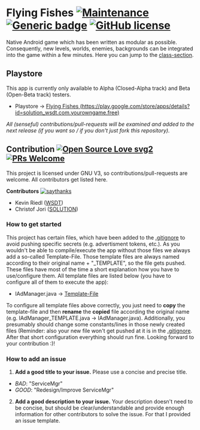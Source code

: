# Flying Fishes [![Maintenance](https://img.shields.io/badge/Maintained%3F-yes-green.svg)](https://GitHub.com/wsdt/Flying_Fishes/graphs/commit-activity) [![Generic badge](https://img.shields.io/badge/In-JAVA-RED.svg)](https://www.java.com/) [![GitHub license](https://img.shields.io/github/license/wsdt/Flying_Fishes.svg)](https://github.com/wsdt/Flying_Fishes/blob/master/LICENSE)

Native Android game which has been written as modular as possible. Consequently, new levels, worlds, enemies, backgrounds can be integrated into the game within a few minutes. Here you can jump to the [class-section](https://github.com/wsdt/Flying_Fishes/tree/master/YourOwnGame/app/src/main/java/yourowngame/com/yourowngame).

## Playstore
This app is currently only available to Alpha (Closed-Alpha track) and Beta (Open-Beta track) testers. 
- Playstore -> [Flying Fishes (https://play.google.com/store/apps/details?id=solution_wsdt.com.yourowngame.free)](https://play.google.com/store/apps/details?id=solution_wsdt.com.yourowngame.free)

_All (senseful) contributions/pull-requests will be examined and added to the next release (if you want so / if you don't just fork this repository)._

## Contribution [![Open Source Love svg2](https://badges.frapsoft.com/os/v2/open-source.svg?v=103)](https://github.com/ellerbrock/open-source-badges/) [![PRs Welcome](https://img.shields.io/badge/PRs-welcome-brightgreen.svg?style=flat-square)](http://makeapullrequest.com)

This project is licensed under GNU V3, so contributions/pull-requests are welcome. All contributors get listed here.  

**Contributors** [![saythanks](https://img.shields.io/badge/say-thanks-ff69b4.svg)](https://saythanks.io/to/kennethreitz)
- Kevin Riedl ([WSDT](https://github.com/wsdt))
- Christof Jori ([SOLUTION](https://github.com/solution49)) 

### How to get started
This project has certain files, which have been added to the [.gitignore](https://github.com/wsdt/Flying_Fishes/blob/master/.gitignore) to avoid pushing specific secrets (e.g. advertisment tokens, etc.). As you wouldn't be able to compile/execute the app without those files we always add a so-called Template-File. Those template files are always named according to their original name + "\_TEMPLATE", so the file gets pushed. These files have most of the time a short explanation how you have to use/configure them. All template files are listed below (you have to configure all of them to execute the app): 

- IAdManager.java -> [Template-File](https://github.com/wsdt/Flying_Fishes/blob/master/YourOwnGame/app/src/main/java/yourowngame/com/yourowngame/classes/manager/interfaces/IAdManager_TEMPLATE.java)

To configure all template files above correctly, you just need to **copy** the template-file and then **rename** the **copied** file according the original name (e.g. IAdManager_TEMPLATE.java -> IAdManager.java). Additionally, you presumably should change some constants/lines in those newly created files (Reminder: also your new file won't get pushed at it is in the [.gitignore]((https://github.com/wsdt/Flying_Fishes/blob/master/.gitignore)). After that short configuration everything should run fine. Looking forward to your contribution :)!

### How to add an issue
1. **Add a good title to your issue.** Please use a concise and precise title. 
  * *BAD*: "ServiceMgr"
  * *GOOD*: "Redesign/Improve ServiceMgr"
2. **Add a good description to your issue.** Your description doesn't need to be concise, but should be clear/understandable and provide enough information for other contributors to solve the issue. For that I provided an issue template. 
